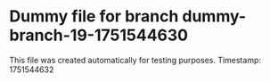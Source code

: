 # Dummy file for branch dummy-branch-19-1751544630

This file was created automatically for testing purposes.
Timestamp: 1751544632